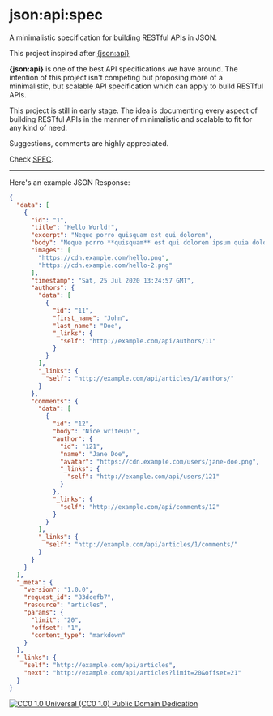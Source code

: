 # json:api:spec

A minimalistic specification for building RESTful APIs in JSON.

This project inspired after [{json:api}](https://jsonapi.org/)

**{json:api}** is one of the best API specifications we have around. The intention of this project isn't competing but proposing more of a minimalistic, but scalable API specification which can apply to build RESTful APIs.

This project is still in early stage. The idea is documenting every aspect of building RESTful APIs in the manner of minimalistic and scalable to fit for any kind of need.

Suggestions, comments are highly appreciated.

Check [SPEC](https://github.com/thinkholic/json-api-spec/blob/master/SPEC.md).

_________________

Here's an example JSON Response:

```json
{
  "data": [
    {
      "id": "1",
      "title": "Hello World!",
      "excerpt": "Neque porro quisquam est qui dolorem",
      "body": "Neque porro **quisquam** est qui dolorem ipsum quia dolor sit amet, consectetur, adipisci velit",
      "images": [
        "https://cdn.example.com/hello.png",
        "https://cdn.example.com/hello-2.png"
      ],
      "timestamp": "Sat, 25 Jul 2020 13:24:57 GMT",
      "authors": {
        "data": [
          {
            "id": "11",
            "first_name": "John",
            "last_name": "Doe",
            "_links": {
              "self": "http://example.com/api/authors/11"
            }
          }
        ],
        "_links": {
          "self": "http://example.com/api/articles/1/authors/"
        }
      },
      "comments": {
        "data": [
          {
            "id": "12",
            "body": "Nice writeup!",
            "author": {
              "id": "121",
              "name": "Jane Doe",
              "avatar": "https://cdn.example.com/users/jane-doe.png",
              "_links": {
                "self": "http://example.com/api/users/121"
              }
            },
            "_links": {
              "self": "http://example.com/api/comments/12"
            }
          }
        ],
        "_links": {
          "self": "http://example.com/api/articles/1/comments/"
        }
      }
    }
  ],
  "_meta": {
    "version": "1.0.0",
    "request_id": "83dcefb7",
    "resource": "articles",
    "params": {
      "limit": "20",
      "offset": "1",
      "content_type": "markdown"
    }
  },
  "_links": {
    "self": "http://example.com/api/articles",
    "next": "http://example.com/api/articles?limit=20&offset=21"
  }
}
```

[![CC0 1.0 Universal (CC0 1.0)
Public Domain Dedication](https://mirrors.creativecommons.org/presskit/buttons/88x31/svg/cc-zero.svg)](https://creativecommons.org/publicdomain/zero/1.0/)
